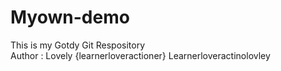 # Myown-demo
This is my Gotdy Git Respository 
<br>
Author : Lovely {learnerloveractioner}
Learnerloveractinolovley

